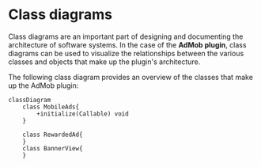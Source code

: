 # Class diagrams
Class diagrams are an important part of designing and documenting the architecture of software systems. In the case of the **AdMob plugin**, class diagrams can be used to visualize the relationships between the various classes and objects that make up the plugin's architecture.

The following class diagram provides an overview of the classes that make up the AdMob plugin:

```mermaid
classDiagram
    class MobileAds{
        +initialize(Callable) void
    }

    class RewardedAd{
    }
    class BannerView{
    }


```